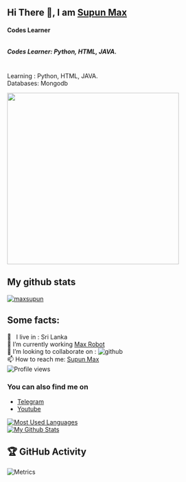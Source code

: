 ###  <h2>Hi There 👋, I am [Supun Max](https://t.me/maxsupun1)</h2>

<h4> Codes Learner </h4>

###### <h5>Codes Learner: Python, HTML, JAVA. </h5>
<br>Learning : Python, HTML, JAVA. 
<br> Databases: Mongodb 

 <p align="left"><a href="https://t.me/maxsupun1"><img src="https://telegra.ph/file/168ed525edac04324ef46.jpg" width="400"></a></p>

## My github stats
<p align="left"> <a href="https://github.com/ryo-ma/github-profile-trophy"><img src="https://github-profile-trophy.vercel.app/?username=maxsupun" alt="maxsupun" /></a> </p>

## Some facts: 

🚶‍ &nbsp; I live in : Sri Lanka
<br>🔭 I’m currently working [Max Robot](https://github.com/maxsupun/Max-Robot)
<br>👯 I’m looking to collaborate on : ![github](https://img.shields.io/badge/On-Github-black) 
<br>📫 How to reach me: [Supun Max](https://t.me/maxsupun1)
<br>![Profile views](https://gpvc.arturio.dev/sltechworld)

### You can also find me on
- [Telegram](https://t.me/maxsupun1) 
- [Youtube](https://www.youtube.com/channel/UCLziWEeJ-VZuUnZaFUIYTOA)


<div align="left">
<a href="https://github.com/maxsupun"><img src="https://github-readme-stats.vercel.app/api/top-langs/?username=Tinurad&bg_color=0%2C000000%2C040354&text_color=D3D3D3&icon_color=105bde&line_height=20&title_color=98edc4&layout=compact" alt="Most Used Languages"></a>
</div>

<div align="left"><a href="https://github.com/maxsupun">
<img src="https://github-readme-stats.vercel.app/api?username=maxsupun&include_all_commits=true&count_private=true&show_icons=true&line_height=20&title_color=98edc4&icon_color=105bde&text_color=D3D3D3&bg_color=0,000000,040354" alt="My Github Stats"></a>
</div>


## 🏆 GitHub Activity

![Metrics](https://metrics.lecoq.io/maxsupun?template=classic&repositories.forks=true&languages=1&languages.colors=github&languages.threshold=0%25&config.timezone=Asia%2FSemarang)


